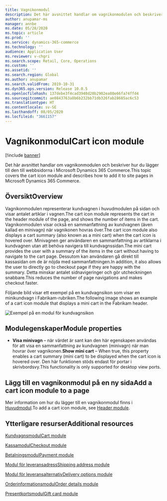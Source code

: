 ```yaml
---
title: Vagnikonmodul
description: Det här avsnittet handlar om vagnikonmodulen och beskriver hur du lägger till den till webbsidorna i Microsoft Dynamics 365 Commerce.
author: anupamar-ms
manager: annbe
ms.date: 05/28/2020
ms.topic: article
ms.prod: ''
ms.service: dynamics-365-commerce
ms.technology: ''
audience: Application User
ms.reviewer: v-chgri
ms.search.scope: Retail, Core, Operations
ms.custom: ''
ms.assetid: ''
ms.search.region: Global
ms.author: anupamar
ms.search.validFrom: 2019-10-31
ms.dyn365.ops.version: Release 10.0.5
ms.openlocfilehash: 137debe3f4cad3948d20b2902ea80e66fa74ffd4
ms.sourcegitcommit: ae0843763a8b6b232bb71db326fab28605ac6c53
ms.translationtype: HT
ms.contentlocale: sv-SE
ms.lasthandoff: 08/05/2020
ms.locfileid: "3661157"
---
```

# <a name="cart-icon-module"></a><span data-ttu-id="ac729-103">Vagnikonmodul</span><span class="sxs-lookup"><span data-stu-id="ac729-103">Cart icon module</span></span>

[!include [banner](includes/banner.md)]

<span data-ttu-id="ac729-104">Det här avsnittet handlar om vagnikonmodulen och beskriver hur du lägger till den till webbsidorna i Microsoft Dynamics 365 Commerce.</span><span class="sxs-lookup"><span data-stu-id="ac729-104">This topic covers the cart icon module and describes how to add it to site pages in Microsoft Dynamics 365 Commerce.</span></span>

## <a name="overview"></a><span data-ttu-id="ac729-105">Översikt</span><span class="sxs-lookup"><span data-stu-id="ac729-105">Overview</span></span>

<span data-ttu-id="ac729-106">Vagnikonmodulen representerar kundvagnen i huvudmodulen på sidan och visar antalet artiklar i vagnen.</span><span class="sxs-lookup"><span data-stu-id="ac729-106">The cart icon module represents the cart in the header module of the page, and shows the number of items in the cart.</span></span> <span data-ttu-id="ac729-107">Vagnikonmodulen visar också en sammanfattning av kundvagnen (även kallad en minivagn) när vagnikonen hovras över.</span><span class="sxs-lookup"><span data-stu-id="ac729-107">The cart icon module also displays a cart summary (also known as a mini cart) when the cart icon is hovered over.</span></span> <span data-ttu-id="ac729-108">Minivagnen ger användaren en sammanfattning av artiklarna i kundvagnen utan att behöva navigera till kundvagnssidan.</span><span class="sxs-lookup"><span data-stu-id="ac729-108">The mini cart provides the user with a summary of the items in the cart without having to navigate to the cart page.</span></span> <span data-ttu-id="ac729-109">Dessutom kan användaren gå direkt till kassasidan om de är nöjda med sammanfattningen.</span><span class="sxs-lookup"><span data-stu-id="ac729-109">In addition, it also allows the user to directly go to checkout page if they are happy with the summary.</span></span> <span data-ttu-id="ac729-110">Detta minskar antalet sidnavigeringer och gör utcheckningen snabbare.</span><span class="sxs-lookup"><span data-stu-id="ac729-110">This reduces the number of page navigations and makes checkout faster.</span></span> 

<span data-ttu-id="ac729-111">Följande bild visar ett exempel på en kundvagnsikon som visar en minikundvagn i Fabrikam-rubriken.</span><span class="sxs-lookup"><span data-stu-id="ac729-111">The following image shows an example of a cart icon module that displays a mini cart in the Fabrikam header.</span></span>

![Exempel på en modul för kundvagnsikon](./media/ecommerce-Minicart.PNG)

## <a name="module-properties"></a><span data-ttu-id="ac729-113">Modulegenskaper</span><span class="sxs-lookup"><span data-stu-id="ac729-113">Module properties</span></span>

- <span data-ttu-id="ac729-114">**Visa minivagn** – när värdet är sant kan den här egenskapen användas för att visa en sammanfattning av kundvagnen (minivagn) när man hovrar över vagnikonen.</span><span class="sxs-lookup"><span data-stu-id="ac729-114">**Show mini cart** – When true, this property enables a cart summary (mini cart) to be displayed when the cart icon is hovered over.</span></span> <span data-ttu-id="ac729-115">Den här funktionen stöds endast för portar i skrivbordsvy.</span><span class="sxs-lookup"><span data-stu-id="ac729-115">This functionality is only supported for desktop view ports.</span></span>

## <a name="add-a-cart-icon-module-to-a-page"></a><span data-ttu-id="ac729-116">Lägg till en vagnikonmodul på en ny sida</span><span class="sxs-lookup"><span data-stu-id="ac729-116">Add a cart icon module to a page</span></span>

<span data-ttu-id="ac729-117">Mer information om hur du lägger till en vagnikonmodul finns i [Huvudmodul](author-header-module.md).</span><span class="sxs-lookup"><span data-stu-id="ac729-117">To add a cart icon module, see [Header module](author-header-module.md).</span></span>

## <a name="additional-resources"></a><span data-ttu-id="ac729-118">Ytterligare resurser</span><span class="sxs-lookup"><span data-stu-id="ac729-118">Additional resources</span></span>

[<span data-ttu-id="ac729-119">Kundvagnsmodul</span><span class="sxs-lookup"><span data-stu-id="ac729-119">Cart module</span></span>](add-cart-module.md)

[<span data-ttu-id="ac729-120">Kassamodul</span><span class="sxs-lookup"><span data-stu-id="ac729-120">Checkout module</span></span>](add-checkout-module.md)

[<span data-ttu-id="ac729-121">Betalningsmodul</span><span class="sxs-lookup"><span data-stu-id="ac729-121">Payment module</span></span>](payment-module.md)

[<span data-ttu-id="ac729-122">Modul för leveransadress</span><span class="sxs-lookup"><span data-stu-id="ac729-122">Shipping address module</span></span>](ship-address-module.md)

[<span data-ttu-id="ac729-123">Modul för leveransalternativ</span><span class="sxs-lookup"><span data-stu-id="ac729-123">Delivery options module</span></span>](delivery-options-module.md)

[<span data-ttu-id="ac729-124">Orderinformationsmodul</span><span class="sxs-lookup"><span data-stu-id="ac729-124">Order details module</span></span>](order-confirmation-module.md)

[<span data-ttu-id="ac729-125">Presentkortsmodul</span><span class="sxs-lookup"><span data-stu-id="ac729-125">Gift card module</span></span>](add-giftcard.md)
